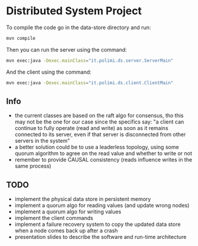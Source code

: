 # Distributed System Project

To compile the code go in the data-store directory and run:
```bash
mvn compile
```

Then you can run the server using the command:
```bash
mvn exec:java -Dexec.mainClass="it.polimi.ds.server.ServerMain"
```

And the client using the command:
```bash
mvn exec:java -Dexec.mainClass="it.polimi.ds.client.ClientMain"
```

## Info
- the current classes are based on the raft algo for consensus, tho this may not be the one for our case since the specifics say: "a client can continue to fully operate
(read and write) as soon as it remains connected to its server, even if that server is disconnected from other servers in the system"
- a better solution could be to use a leaderless topology, using some quorum algorithm to agree on the read value and whether to write or not
- remember to provide CAUSAL consistency (reads influence writes in the same process)

## TODO
- implement the physical data store in persistent memory
- implement a quorum algo for reading values (and update wrong nodes)
- implement a quorum algo for writing values
- implement the client commands
- implement a failure recovery system to copy the updated data store when a node comes back up after a crash
- presentation slides to describe the software and run-time architecture

